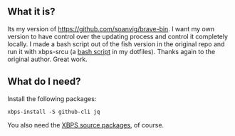 ## What it is?
Its my version of https://github.com/soanvig/brave-bin. I want my own version to have control over the updating process and control it completely locally. I made a bash script out of the fish version in the original repo and run it with xbps-srcu (a [bash script](https://github.com/glubbfreund/dots-linux/blob/master/.local/bin/xbps-srcu) in my dotfiles). Thanks again to the original author. Great work. 

## What do I need?
Install the following packages:
```
xbps-install -S github-cli jq
```
You also need the [XBPS source packages](https://github.com/void-linux/void-packages), of course. 
